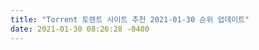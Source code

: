 ```yaml
---
title: "Torrent 토렌트 사이트 추천 2021-01-30 순위 업데이트"
date: 2021-01-30 08:26:28 -0400
---
```

<div style='height:0;overflow:hidden'>
2021-01-30-17.md Torrent 토렌트 사이트 추천 2021-01-30 순위 업데이트
본문 바로가기
선남이의 New Life
메뉴
분류 전체보기 (32) N
Android (0)
JAVA (8)
Need (0)
Food Fighter (0)
Dream car (0)
Diary (13)
Information (11) N
POWERED BY TISTORY
Information
Torrent 토렌트 사이트 추천 2021-01-29 순위 업데이트
모험가 선나밍 2021. 1. 25. 23:52

 
 

2021년 01월 29일 업데이트 토렌트 사이트 랭킹 순위를 추천드립니다 ( 지극히 개인적 )

 

 

 

현재 정상적으로 접속이 가능한 토렌트 사이트를 선정하여 나열했습니다.

 

 

실제로 접속은 가능하나 통신사나 사이트 서버 등 여러 사유로 안 되는 곳도 있을 수 있으니 참고해주세요!

혹여나 접속 안 되는 곳이 있으면 알려주세요.

다른 분들도 헛걸음 하지 않도록 업데이트에 반영하도록 하겠습니다! 

 

 

 


 

 

 

토렌트 다운로드 프로그램 소개 및 토렌트 사이트 추천 리스트 

 

 

1. 사실 토렌트 안에 있는 데이터는 모든 사이트들이 모두 흡사해서 추천 토렌트 사이트 순위는 크게 의미 없습니다.

 

2. 접속되지 않을 경우 한글 도메인에 가서 클릭해보거나, 트위터로 들어가 보거나, 도메인 뒤에 있는 숫자를 1, 2, 3, 등등으로 올려보거나 http:// 또는 https:// 로 바꿔서 접속해보세요

 

3. 토렌트는 아무래도 불법 프로그램이나 해킹 프로그램 등등 에 취약해서 위험하기도 하고, 저작권 위반인 경우가 많습니다. 그렇게 될 경우 모두 본인의 책임이 되니 이런 거에 민감하거나 걱정되는 경우 월 이용권으로 판매하는 왓챠 플레이, 유튜브, 웨이브, 티빙, 디즈니, 아마존, 넷플릭스 등 을 이용하는 것을 추천합니다.

 

4. 토렌트 추천 순위에 있는 사이트 안에는 유해사이트(성인, 도박, 19금, 성인 외부 광고 등) 외부 접속 링크가 있으니 누르지 마시고 필요한 토렌트 자료만 보시길 추천드립니다.

 

5. 토렌트 자료 다운받을 경우 마그넷 링크 클릭하면 자동으로 저장할 것인지, 열기 할 것인지 물어보니 안에 들어있는 파일 용량이나 파일이 다를 경우 받지 않는 것을 추천드립니다.

 

6. 마그넷 링크를 클릭했는데 다른 사이트 가입하라는 문구가 나오면 살포시 닫기를 누른 후 다른 사이트로 접속해주세요.

 

 

 

 

무료 토렌트 다운로드방법 (Torrent)

 

 

 

무료 토렌트 프로그램 파일인 uTorrent를 다운로드하기 위한 주소를 소개해드립니다.

홈페이지를 통해 손쉽게 다운로드할 수 있어요

http://www.utorrent.com 

 
µTorrent - a (very) tiny BitTorrent client

µTorrent® (uTorrent) Web torrent client for Windows -- uTorrent is a browser based torrent client.

www.utorrent.com
 

국내음악, 팝송, 멜론 Top 100도 많이 올라오니 관심 있으신 분들은 들어가서 확인하세요.

 

 

 

1. 토렌트롤 torrentlol.com 현재 접속 불가

: 장르 분류의 상세화/사이트 속도 빠름/ 자료 업데이트 빠름/인기 메뉴 지원

 

 

2. 토렌트다이아 torrentdia.com

: 사이트 속도 빠름/ 토렌트 베리> 다이아 이름 변경됨/인기 검색어 지원

 

 

3. 토렌트씨 torrentsee47.com

: (검색 기능 불가, 영화 썸네일 없음, 디테일한 본문 내용 없음, 넷플릭스 디플 메뉴 지원하지만

다른 사이트에 없는 자료가 있는 게 아닌 분류만 있음, 모바일 지원하지만 광고가 절반을 가림)

 

 

4. 토렌튜브 15.torrentube.net

: 콘텐츠 분류 상세화/영화, 해외/국내 TV로 이루어져 있음/인기 메뉴 지원

 

 

5. 토렌트큐큐 torrentqq71.com

: 인기 메뉴 지원, 영화 토렌트 장르 분류 상세화 (토렌트 파일 다운로드 시 외부 링크로 이동해서 불편, 토렌트 파일에 광고 파일 있음)

 

 

6. 토렌트온리 torrentonly.com

: 인기 메뉴 지원, 영화 장르 분류 상세화 / 상단 광고로 광고 때문에 눈 아픔

 

 

7. 토렌트릴 torrentreel22.com

: 신규 광고는 없으나 다운로드 시 외부 링크로 이동 

 

 

 

5. 토스트 tttt07.net  현재 접속 불가

: 용량 표시 안되어있음/ 토렌트 파일에 광고 파일 포함되어있음

 

 

 

 

 

최신 드라마, 한국영화, 최신 영화 등등 토렌트 다운로드 완료되어 배포 중으로 나올 경우 꼭 배포 중 상태를 마우스 오른쪽 버튼으로 클릭해서 토렌트 파일을 삭제해주세요.( 단, 하드디스크 파일 삭제는 하지 마시고 토렌트 파일만 삭제하세요)

파일 다운로드 이후 토렌트 이용하지 않을 경우 토렌트는 종료하길 추천드립니다.

 

좋아요공감
공유하기글 요소구독하기
저작자표시비영리변경금지
'Information' 카테고리의 다른 글
Torrent 토렌트 사이트 추천 2021-01-29 순위  (0)	2021.01.29
Torrent 토렌트 사이트 추천 2021-01-29 순위 업데이트  (0)	2021.01.25
리브메이트 2021년 1월 19일 퀴즈  (0)	2021.01.19
리브메이트 2021년 1월 18일 퀴즈  (0)	2021.01.18
리브메이트 2021년 1월 17일 퀴즈  (0)	2021.01.17
리브메이트 2021년 1월 16일 퀴즈  (0)	2021.01.16
태그
magnet, torrent, 다운로드, 드라마, 마그넷, 영화, 최신토렌트, 토렌트, 토렌트사이트, 토렌트추천
'Information' Related Articles

Torrent 토렌트 사이트 추천 2021-01-29 순위

리브메이트 2021년 1월 19일 퀴즈

리브메이트 2021년 1월 18일 퀴즈

리브메이트 2021년 1월 17일 퀴즈
이름
 
암호
 Secret
여러분의 소중한 댓글을 입력해주세요.
댓글달기
이전 1 2 3 4 5 6 ··· 32 다음
DESIGN BY TISTORY 관리자
</div>
